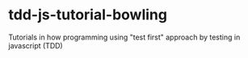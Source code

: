 # tdd-js-tutorial-bowling
Tutorials in how programming using "test first" approach by testing in javascript (TDD)
